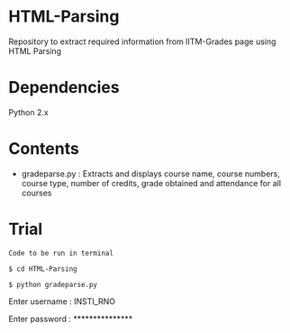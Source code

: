 # HTML-Parsing
Repository to extract required information from IITM-Grades page using HTML Parsing

# Dependencies
Python 2.x

# Contents
* gradeparse.py : Extracts and displays course name, course numbers, course type, number of credits, grade  obtained and attendance for all courses

# Trial
```Code to be run in terminal```

```$ cd HTML-Parsing```

```$ python gradeparse.py```

Enter username : INSTI_RNO

Enter password : *************** 
